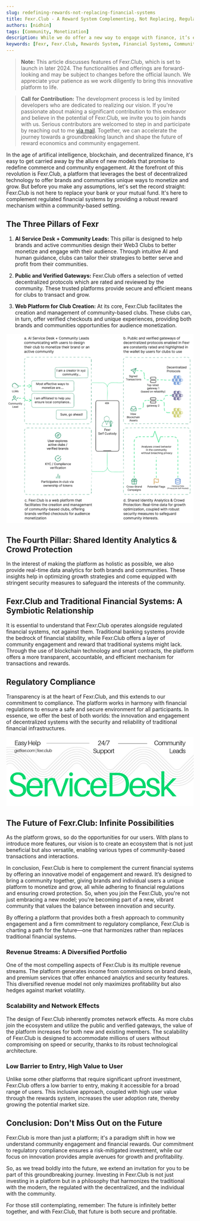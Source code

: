 ```yaml
---
slug: redefining-rewards-not-replacing-financial-systems
title: Fexr.Club - A Reward System Complementing, Not Replacing, Regulated Financial Systems
authors: [nidhin]
tags: [Community, Monetization]
description: While we do offer a new way to engage with finance, it’s essential to understand what Fexr.Club is, and perhaps more importantly, what it is not.
keywords: [Fexr, Fexr.Club, Rewards System, Financial Systems, Community, Monetization, Web3, Decentralization]
---
```


> **Note:** This article discusses features of Fexr.Club, which is set to launch in later 2024. The functionalities and offerings are forward-looking and may be subject to changes before the official launch. We appreciate your patience as we work diligently to bring this innovative platform to life.

> **Call for Contribution:** The development process is led by limited developers who are dedicated to realizing our vision. If you're passionate about making a significant contribution to this endeavor and believe in the potential of Fexr.Club, we invite you to join hands with us. Serious contributors are welcomed to step in and participate by reaching out to me [via mail](mailto:nidhin@fexr.club). Together, we can accelerate the journey towards a groundbreaking launch and shape the future of reward economics and community engagement.

In the age of artifical intelligence, blockchain, and decentralized finance, it's easy to get carried away by the allure of new models that promise to redefine commerce and community engagement. At the forefront of this revolution is Fexr.Club, a platform that leverages the best of decentralized technology to offer brands and communities unique ways to monetize and grow. But before you make any assumptions, let's set the record straight: Fexr.Club is not here to replace your bank or your mutual fund. It's here to complement regulated financial systems by providing a robust reward mechanism within a community-based setting. 

## The Three Pillars of Fexr

1. **AI Service Desk + Community Leads:** This pillar is designed to help brands and active communities design their Web3 Clubs to better monetize and engage with their audience. Through intuitive AI and human guidance, clubs can tailor their strategies to better serve and profit from their communities.

2. **Public and Verified Gateways:** Fexr.Club offers a selection of vetted decentralized protocols which are rated and reviewed by the community. These trusted platforms provide secure and efficient means for clubs to transact and grow.

3. **Web Platform for Club Creation:** At its core, Fexr.Club facilitates the creation and management of community-based clubs. These clubs can, in turn, offer verified checkouts and unique experiences, providing both brands and communities opportunities for audience monetization.

![Fexr.Club Technical Architecture](./fexr-technical-arch-color.png)

## The Fourth Pillar: Shared Identity Analytics & Crowd Protection

In the interest of making the platform as holistic as possible, we also provide real-time data analytics for both brands and communities. These insights help in optimizing growth strategies and come equipped with stringent security measures to safeguard the interests of the community.

## Fexr.Club and Traditional Financial Systems: A Symbiotic Relationship

It is essential to understand that Fexr.Club operates alongside regulated financial systems, not against them. Traditional banking systems provide the bedrock of financial stability, while Fexr.Club offers a layer of community engagement and reward that traditional systems might lack. Through the use of blockchain technology and smart contracts, the platform offers a more transparent, accountable, and efficient mechanism for transactions and rewards.

## Regulatory Compliance

Transparency is at the heart of Fexr.Club, and this extends to our commitment to compliance. The platform works in harmony with financial regulations to ensure a safe and secure environment for all participants. In essence, we offer the best of both worlds: the innovation and engagement of decentralized systems with the security and reliability of traditional financial infrastructures.

![Fexr.Club Technical Architecture](./service-desk-ad.png)

## The Future of Fexr.Club: Infinite Possibilities

As the platform grows, so do the opportunities for our users. With plans to introduce more features, our vision is to create an ecosystem that is not just beneficial but also versatile, enabling various types of community-based transactions and interactions.

In conclusion, Fexr.Club is here to complement the current financial systems by offering an innovative model of engagement and reward. It’s designed to bring a community together, giving brands and individual users a unique platform to monetize and grow, all while adhering to financial regulations and ensuring crowd protection. So, when you join the Fexr.Club, you're not just embracing a new model; you're becoming part of a new, vibrant community that values the balance between innovation and security.

By offering a platform that provides both a fresh approach to community engagement and a firm commitment to regulatory compliance, Fexr.Club is charting a path for the future—one that harmonizes rather than replaces traditional financial systems.

### Revenue Streams: A Diversified Portfolio

One of the most compelling aspects of Fexr.Club is its multiple revenue streams. The platform generates income from commissions on brand deals, and premium services that offer enhanced analytics and security features. This diversified revenue model not only maximizes profitability but also hedges against market volatility.

### Scalability and Network Effects

The design of Fexr.Club inherently promotes network effects. As more clubs join the ecosystem and utilize the public and verified gateways, the value of the platform increases for both new and existing members. The scalability of Fexr.Club is designed to accommodate millions of users without compromising on speed or security, thanks to its robust technological architecture.

### Low Barrier to Entry, High Value to User

Unlike some other platforms that require significant upfront investment, Fexr.Club offers a low barrier to entry, making it accessible for a broad range of users. This inclusive approach, coupled with high user value through the rewards system, increases the user adoption rate, thereby growing the potential market size.

## Conclusion: Don't Miss Out on the Future

Fexr.Club is more than just a platform; it's a paradigm shift in how we understand community engagement and financial rewards. Our commitment to regulatory compliance ensures a risk-mitigated investment, while our focus on innovation provides ample avenues for growth and profitability. 

So, as we tread boldly into the future, we extend an invitation for you to be part of this groundbreaking journey. Investing in Fexr.Club is not just investing in a platform but in a philosophy that harmonizes the traditional with the modern, the regulated with the decentralized, and the individual with the community.

For those still contemplating, remember: The future is infinitely better together, and with Fexr.Club, that future is both secure and profitable.